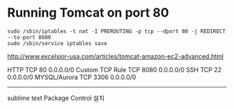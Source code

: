 Running Tomcat on port 80
===

```
sudo /sbin/iptables -t nat -I PREROUTING -p tcp --dport 80 -j REDIRECT --to-port 8080
sudo /sbin/service iptables save

```

http://www.excelsior-usa.com/articles/tomcat-amazon-ec2-advanced.html


HTTP
TCP
80
0.0.0.0/0
Custom TCP Rule
TCP
8080
0.0.0.0/0
SSH
TCP
22
0.0.0.0/0
MYSQL/Aurora
TCP
3306
0.0.0.0/0

---
sublime text Package Control 설치
